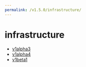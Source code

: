```yaml
---
permalink: /v1.5.0/infrastructure/
---
```


# infrastructure



* [v1alpha3](v1alpha3/index.md)
* [v1alpha4](v1alpha4/index.md)
* [v1beta1](v1beta1/index.md)